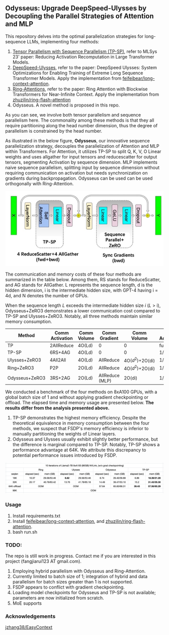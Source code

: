 ## Odysseus: Upgrade DeepSpeed-Ulysses by Decoupling the Parallel Strategies of Attention and MLP

This repository delves into the optimal parallelization strategies for long-sequence LLMs, implementing four methods: 
1. [Tensor Parallelism with Sequence Parallelism (TP-SP)](https://arxiv.org/abs/2205.05198), refer to MLSys 23' paper: Reducing Activation Recomputation in Large Transformer Models.
2. [DeepSpeed-Ulysses](https://arxiv.org/abs/2309.14509), refer to the paper: DeepSpeed Ulysses: System Optimizations for Enabling Training of Extreme Long Sequence Transformer Models. Apply the implementation from [feifeibear/long-context-attention](https://github.com/feifeibear/long-context-attention).
3. [Ring-Attentions](https://arxiv.org/abs/2310.01889), refer to the paper: Ring Attention with Blockwise Transformers for Near-Infinite Context. Apply the implementation from [zhuzilin/ring-flash-attention](https://github.com/zhuzilin/ring-flash-attention)
4. Odysseus. A novel method is proposed in this repo.

As you can see, we involve both tensor parallelism and sequence parallelism here.
The commonality among these methods is that they all require partitioning along the head number dimension, thus the degree of parallelism is constrained by the head number.

As illustrated in the below figure, **Odysseus**, our innovative sequence parallelization strategy, decouples the parallelization of Attention and MLP within Transformers. For Attention, it utilizes TP-SP to split Q, K, V, O Linear weights and uses allgather for input tensors and reducescatter for output tensors, segmenting Activation by sequence dimension. MLP implements naive sequence parallelism, splitting input by sequence dimension without requiring communication on activation but needs synchronization on gradients during backpropagation.
Odysseus can be used  can be used orthogonally with Ring-Attention.


<div align="center">
    <img src="./media/Odysseus.jpg" alt="Image description">
</div>

The communication and memory costs of these four methods are summarized in the table below. Among them, RS stands for ReduceScatter, and AG stands for AllGather. L represents the sequence length, d is the hidden dimension, i is the intermediate hidden size, with GPT-4 having i = 4d, and N denotes the number of GPUs.

When the sequence length $L$ exceeds the intermediate hidden size $i$ ($L$ > i), Odysseus+ZeRO3 demonstrates a lower communication cost compared to TP-SP and Ulysses+ZeRO3. Notably, all three methods maintain similar memory consumption.

| Method          | Comm Activation | Comm Volume       | Comm Gradient | Comm Volume                   | Mem Activation | Mem Param/Grad |
|-----------------|------------|--------------|----------|--------------------------|------------|------------|
| TP              | 2AllReduce | 4O(Ld)       | 0        | 0                        | full       | 1/N        |
| TP-SP           | 6RS+4AG    | 4O(Ld)       | 0        | 0                        | 1/N        | 1/N        |
| Ulysses+ZeRO3   | 4All2All   | 4O(Ld)       | AllReduce| 4O($d^2$)+2O(di)           | 1/N        | 1/N      |
| Ring+ZeRO3      | P2P        | 2O(Ld)       | AllReduce| 4O($d^2$)+2O(di)           | 1/N        | 1/N      |
| Odysseus+ZeRO3  | 3RS+2AG    | 2O(Ld)       | AllReduce (MLP) | 2O(di) | 1/N        | 1/N        |


We conducted a benchmark of the four methods on 8xA100 GPUs, with a global batch size of 1 and without applying gradient checkpointing or offload. The elapsed time and memory usage are presented below. **The results differ from the analysis presented above.**

1. TP-SP demonstrates the highest memory efficiency. Despite the theoretical equivalence in memory consumption between the four methods, we suspect that FSDP's memory efficiency is inferior to manually partitioning the weights of Linear layers.
2. Odysseus and Ulysses usually exhibit slightly better performance, but the difference is marginal compared to TP-SP. Notably, TP-SP shows a performance advantage at 64K. We attribute this discrepancy to potential performance issues introduced by FSDP.

<div align="center">
    <img src="./media/odysseus_perf.png" alt="Image description">
</div>

### Usage
1. Install requirements.txt
2. Install [feifeibear/long-context-attention](https://github.com/feifeibear/long-context-attention), and [zhuzilin/ring-flash-attention](https://github.com/zhuzilin/ring-flash-attention).
3. bash run.sh

### TODO:
The repo is still work in progress. Contact me if you are interested in this project (fangjiarui123 AT gmail.com).

1. Employing hybrid parallelism with Odysseus and Ring-Attention.
2. Currently limited to batch size of 1; integration of hybrid and data parallelism for batch sizes greater than 1 is not supported.
3. FSDP appears to conflict with gradient checkpointing.
4. Loading model checkpoints for Odysseus and TP-SP is not available; parameters are now initialized from scratch.
5. MoE supports

### Acknowledgements

[jzhang38/EasyContext](https://github.com/jzhang38/EasyContext)


